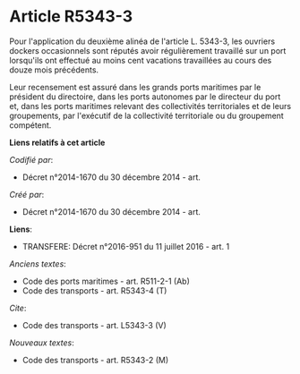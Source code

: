 # Article R5343-3

Pour l'application du deuxième alinéa de l'article L. 5343-3, les ouvriers dockers occasionnels sont réputés avoir
régulièrement travaillé sur un port lorsqu'ils ont effectué au moins cent vacations travaillées au cours des douze mois
précédents. 

Leur recensement est assuré dans les grands ports maritimes par le président du directoire, dans les ports autonomes par le
directeur du port et, dans les ports maritimes relevant des collectivités territoriales et de leurs groupements, par
l'exécutif de la collectivité territoriale ou du groupement compétent.

**Liens relatifs à cet article**

_Codifié par_:

  - Décret n°2014-1670 du 30 décembre 2014 - art.

_Créé par_:

  - Décret n°2014-1670 du 30 décembre 2014 - art.

**Liens**:

  - TRANSFERE: Décret n°2016-951 du 11 juillet 2016 - art. 1

_Anciens textes_:

  - Code des ports maritimes - art. R511-2-1 (Ab)
  - Code des transports - art. R5343-4 (T)

_Cite_:

  - Code des transports - art. L5343-3 (V)

_Nouveaux textes_:

  - Code des transports - art. R5343-2 (M)
